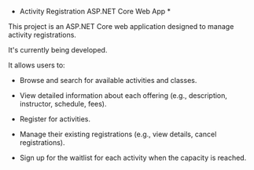 * Activity Registration ASP.NET Core Web App *
  
This project is an ASP.NET Core web application designed to manage activity registrations. 

It's currently being developed.

It allows users to:

- Browse and search for available activities and classes.

- View detailed information about each offering (e.g., description, instructor, schedule, fees).

- Register for activities.

- Manage their existing registrations (e.g., view details, cancel registrations).

- Sign up for the waitlist for each activity when the capacity is reached.
